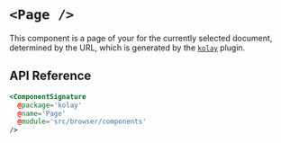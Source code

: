 # `<Page />`

This component is a page of your for the currently selected document, determined by the URL, which is generated by the [`kolay`][kolay-plugin] plugin.

[kolay-plugin]: /plugins/kolay.md

## API Reference

```hbs live no-shadow
<ComponentSignature
  @package='kolay'
  @name='Page'
  @module='src/browser/components'
/>
```
